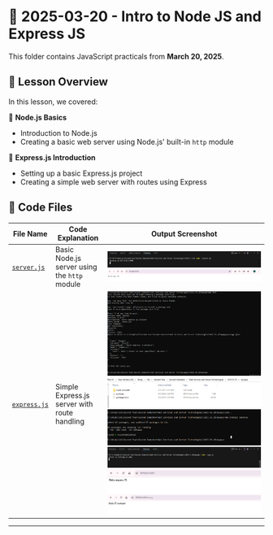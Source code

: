 # 📅 2025-03-20 - Intro to Node JS and Express JS

This folder contains JavaScript practicals from **March 20, 2025**.

## 📜 Lesson Overview  
In this lesson, we covered:

🔹 **Node.js Basics**  
  - Introduction to Node.js  
  - Creating a basic web server using Node.js' built-in `http` module

🔹 **Express.js Introduction**  
  - Setting up a basic Express.js project  
  - Creating a simple web server with routes using Express

## 📂 Code Files

| File Name               | Code Explanation                                | Output Screenshot |
|------------------------|--------------------------------------------------|-------------------|
| [`server.js`](./Codes/server.js)       | Basic Node.js server using the `http` module       | ![Node Server](./Outputs/server.png) ![Node Server](./Outputs/serverRun.png)  |
| [`express.js`](./Codes/app.js) | Simple Express.js server with route handling       | ![Express Server](./Outputs/expressjs.png) ![Express Server](./Outputs/files.png) ![Express Server](./Outputs/express2.png) ![Express Server](./Outputs/express3.png) ![Express Server](./Outputs/outexpress1.png) ![Express Server](./Outputs/expressout2.png)|

---
